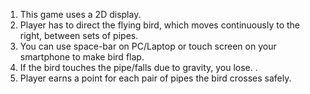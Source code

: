 1. This game uses a 2D display. 
2. Player has to direct the flying bird, which moves continuously to the right, between sets of pipes. 
3. You can use space-bar on PC/Laptop or touch screen on your smartphone to make bird flap.
4. If the bird touches the pipe/falls due to gravity, you lose.  . 
5. Player earns a point for each pair of pipes the bird crosses safely.